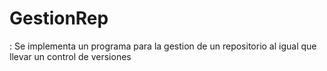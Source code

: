 # GestionRep
: Se implementa un programa para la gestion de un repositorio al igual que llevar un control de versiones
